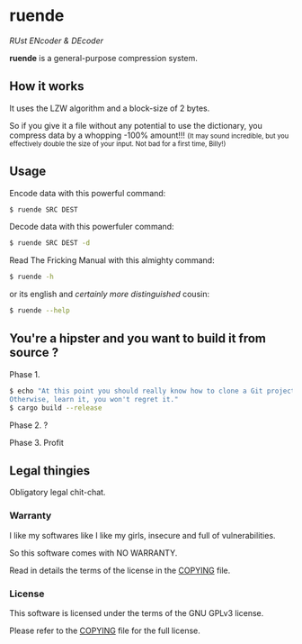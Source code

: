 # ruende

*RUst ENcoder & DEcoder*

**ruende** is a general-purpose compression system.


## How it works

It uses the LZW algorithm and a block-size of 2 bytes.

So if you give it a file without any potential to use the dictionary, you compress data by a whopping -100% amount!!!
<small>(It may sound incredible, but you effectively double the size of your input. Not bad for a first time, Billy!)</small>

## Usage

Encode data with this powerful command:
```sh
$ ruende SRC DEST
```

Decode data with this powerfuler command:
```sh
$ ruende SRC DEST -d
```

Read The Fricking Manual with this almighty command:
```sh
$ ruende -h
```
or its english and *certainly more distinguished* cousin:
```sh
$ ruende --help
```

## You're a hipster and you want to build it from source ?

Phase 1.
```sh
$ echo "At this point you should really know how to clone a Git project. \
Otherwise, learn it, you won't regret it."
$ cargo build --release
```

Phase 2.
?

Phase 3.
Profit

## Legal thingies
Obligatory legal chit-chat.

### Warranty
I like my softwares like I like my girls, insecure and full of vulnerabilities.

So this software comes with NO WARRANTY.

Read in details the terms of the license in the [COPYING](./COPYING) file.

### License

This software is licensed under the terms of the GNU GPLv3 license.

Please refer to the [COPYING](./COPYING) file for the full license.
